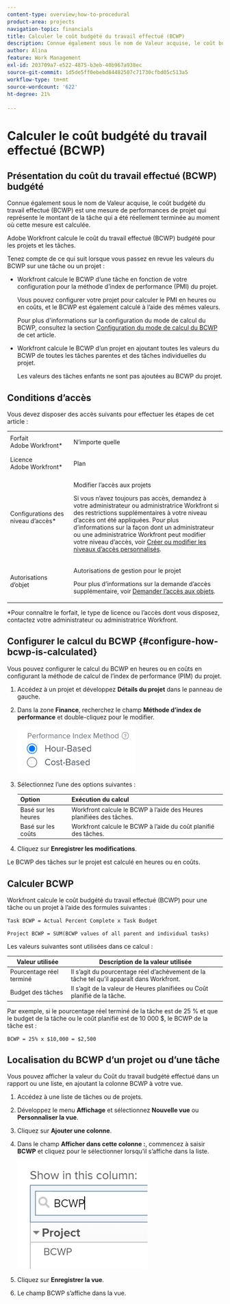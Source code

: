 ```yaml
---
content-type: overview;how-to-procedural
product-area: projects
navigation-topic: financials
title: Calculer le coût budgété du travail effectué (BCWP)
description: Connue également sous le nom de Valeur acquise, le coût budgété du travail effectué (BCWP) est une mesure de performances de projet qui représente le montant de la tâche qui a été réellement terminée au moment où cette mesure est calculée.
author: Alina
feature: Work Management
exl-id: 203709a7-e522-4875-b3eb-40b967a938ec
source-git-commit: 1d5de5ff0ebebd84482507c71730cfbd05c513a5
workflow-type: tm+mt
source-wordcount: '622'
ht-degree: 21%

---
```


# Calculer le coût budgété du travail effectué (BCWP)

## Présentation du coût du travail effectué (BCWP) budgété

Connue également sous le nom de Valeur acquise, le coût budgété du travail effectué (BCWP) est une mesure de performances de projet qui représente le montant de la tâche qui a été réellement terminée au moment où cette mesure est calculée.

Adobe Workfront calcule le coût du travail effectué (BCWP) budgété pour les projets et les tâches.

Tenez compte de ce qui suit lorsque vous passez en revue les valeurs du BCWP sur une tâche ou un projet :

* Workfront calcule le BCWP d’une tâche en fonction de votre configuration pour la méthode d’index de performance (PMI) du projet.

  Vous pouvez configurer votre projet pour calculer le PMI en heures ou en coûts, et le BCWP est également calculé à l’aide des mêmes valeurs.

  Pour plus d&#39;informations sur la configuration du mode de calcul du BCWP, consultez la section [Configuration du mode de calcul du BCWP](#configure-how-bcwp-is-calculated) de cet article.

* Workfront calcule le BCWP d’un projet en ajoutant toutes les valeurs du BCWP de toutes les tâches parentes et des tâches individuelles du projet.

  Les valeurs des tâches enfants ne sont pas ajoutées au BCWP du projet.

## Conditions d’accès

Vous devez disposer des accès suivants pour effectuer les étapes de cet article :

<table style="table-layout:auto"> 
 <col> 
 <col> 
 <tbody> 
  <tr> 
   <td role="rowheader">Forfait Adobe Workfront*</td> 
   <td> <p>N’importe quelle</p> </td> 
  </tr> 
  <tr> 
   <td role="rowheader">Licence Adobe Workfront*</td> 
   <td> <p>Plan </p> </td> 
  </tr> 
  <tr> 
   <td role="rowheader">Configurations des niveau d’accès*</td> 
   <td> <p>Modifier l’accès aux projets</p> <p>Si vous n’avez toujours pas accès, demandez à votre administrateur ou administratrice Workfront si des restrictions supplémentaires à votre niveau d’accès ont été appliquées. Pour plus d’informations sur la façon dont un administrateur ou une administratrice Workfront peut modifier votre niveau d’accès, voir <a href="../../../administration-and-setup/add-users/configure-and-grant-access/create-modify-access-levels.md" class="MCXref xref">Créer ou modifier les niveaux d’accès personnalisés</a>.</p> </td> 
  </tr> 
  <tr> 
   <td role="rowheader">Autorisations d’objet</td> 
   <td> <p>Autorisations de gestion pour le projet</p> <p>Pour plus d’informations sur la demande d’accès supplémentaire, voir <a href="../../../workfront-basics/grant-and-request-access-to-objects/request-access.md" class="MCXref xref">Demander l’accès aux objets</a>.</p> </td> 
  </tr> 
 </tbody> 
</table>

&#42;Pour connaître le forfait, le type de licence ou l’accès dont vous disposez, contactez votre administrateur ou administratrice Workfront.

## Configurer le calcul du BCWP {#configure-how-bcwp-is-calculated}

Vous pouvez configurer le calcul du BCWP en heures ou en coûts en configurant la méthode de calcul de l’index de performance (PIM) du projet.

1. Accédez à un projet et développez **Détails du projet** dans le panneau de gauche.
1. Dans la zone **Finance**, recherchez le champ **Méthode d’index de performance** et double-cliquez pour le modifier.

   ![](assets/pim-options-hour-cost-based-nwe.png)

1. Sélectionnez l’une des options suivantes :

   | Option | Exécution du calcul |
   |---|---|
   | Basé sur les heures | Workfront calcule le BCWP à l’aide des Heures planifiées des tâches. |
   | Basé sur les coûts | Workfront calcule le BCWP à l’aide du coût planifié des tâches. |

1. Cliquez sur **Enregistrer les modifications**.

Le BCWP des tâches sur le projet est calculé en heures ou en coûts.

## Calculer BCWP

Workfront calcule le coût budgété du travail effectué (BCWP) pour une tâche ou un projet à l’aide des formules suivantes :

```
Task BCWP = Actual Percent Complete x Task Budget
```

```
Project BCWP = SUM(BCWP values of all parent and individual tasks)
```

Les valeurs suivantes sont utilisées dans ce calcul :

| Valeur utilisée | Description de la valeur utilisée |
|---|---|
| Pourcentage réel terminé | Il s’agit du pourcentage réel d’achèvement de la tâche tel qu’il apparaît dans Workfront. |
| Budget des tâches | Il s’agit de la valeur de Heures planifiées ou Coût planifié de la tâche. |

Par exemple, si le pourcentage réel terminé de la tâche est de 25 % et que le budget de la tâche ou le coût planifié est de 10 000 $, le BCWP de la tâche est :

```
BCWP = 25% x $10,000 = $2,500
```

## Localisation du BCWP d’un projet ou d’une tâche

Vous pouvez afficher la valeur du Coût du travail budgété effectué dans un rapport ou une liste, en ajoutant la colonne BCWP à votre vue.

1. Accédez à une liste de tâches ou de projets.
1. Développez le menu **Affichage** et sélectionnez **Nouvelle vue** ou **Personnaliser la vue**.

1. Cliquez sur **Ajouter une colonne**.
1. Dans le champ **Afficher dans cette colonne :**, commencez à saisir **BCWP** et cliquez pour le sélectionner lorsqu’il s’affiche dans la liste.

   ![](assets/bcwp-project-view.png)

1. Cliquez sur **Enregistrer la vue**.
1. Le champ BCWP s’affiche dans la vue.
